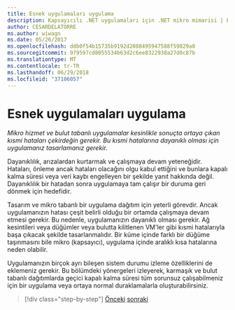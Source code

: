 ```yaml
---
title: Esnek uygulamaları uygulama
description: Kapsayıcılı .NET uygulamaları için .NET mikro mimarisi | Esnek uygulamaları uygulama
author: CESARDELATORRE
ms.author: wiwagn
ms.date: 05/26/2017
ms.openlocfilehash: ddb0f54b15735b9192d2088495947588f59829a0
ms.sourcegitcommit: 979597cd8055534b63d2c6ee8322938a27d0c87b
ms.translationtype: MT
ms.contentlocale: tr-TR
ms.lasthandoff: 06/29/2018
ms.locfileid: "37106057"
---
```

# <a name="implementing-resilient-applications"></a>Esnek uygulamaları uygulama

*Mikro hizmet ve bulut tabanlı uygulamalar kesinlikle sonuçta ortaya çıkan kısmi hataları çekirdeğin gerekir. Bu kısmi hatalarına dayanıklı olması için uygulamanız tasarlamanız gerekir.*

Dayanıklılık, arızalardan kurtarmak ve çalışmaya devam yeteneğidir. Hataları, önleme ancak hataları olacağını olgu kabul ettiğini ve bunlara kapalı kalma süresi veya veri kaybı engelleyen bir şekilde yanıt hakkında değil. Dayanıklılık bir hatadan sonra uygulamaya tam çalışır bir duruma geri dönmek için hedefidir.

Tasarım ve mikro tabanlı bir uygulama dağıtım için yeterli görevdir. Ancak uygulamanızın hatası çeşit belirli olduğu bir ortamda çalışmaya devam etmesi gerekir. Bu nedenle, uygulamanızın dayanıklı olması gerekir. Ağ kesintileri veya düğümler veya bulutta kilitlenen VM'ler gibi kısmi hatalarıyla başa çıkacak şekilde tasarlanmalıdır. Bir küme içinde farklı bir düğüme taşınmasını bile mikro (kapsayıcı), uygulama içinde aralıklı kısa hatalarına neden olabilir.

Uygulamanızın birçok ayrı bileşen sistem durumu izleme özelliklerini de eklemeniz gerekir. Bu bölümdeki yönergeleri izleyerek, karmaşık ve bulut tabanlı dağıtımlarda geçici kapalı kalma süresi tüm sorunsuz çalışabilmeniz için bir uygulama veya ortaya normal duraklamalarla oluşturabilirsiniz.


>[!div class="step-by-step"]
[Önceki](../microservice-ddd-cqrs-patterns/microservice-application-layer-implementation-web-api.md)
[sonraki](handle-partial-failure.md)
